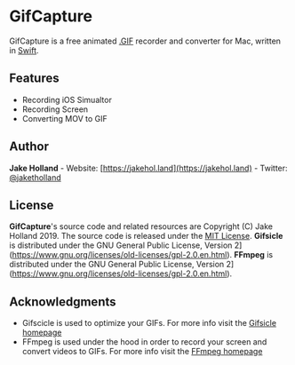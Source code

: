 # GifCapture

GifCapture is a free animated [.GIF](https://en.wikipedia.org/wiki/GIF) recorder and converter for Mac, written in [Swift](https://developer.apple.com/swift).

## Features

- Recording iOS Simualtor
- Recording Screen
- Converting MOV to GIF

## Author

**Jake Holland** - Website: [https://jakehol.land](https://jakehol.land) - Twitter: [@jaketholland](https://twitter.com/jaketholland)

## License

**GifCapture**'s source code and related resources are Copyright (C) Jake Holland 2019. The source code is released under the [MIT License](https://opensource.org/licenses/MIT). 
**Gifsicle** is distributed under the GNU General Public License, Version 2](https://www.gnu.org/licenses/old-licenses/gpl-2.0.en.html).
**FFmpeg** is distributed under the GNU General Public License, Version 2](https://www.gnu.org/licenses/old-licenses/gpl-2.0.en.html).

## Acknowledgments

* Gifscicle is used to optimize your GIFs. For more info visit the [Gifsicle homepage](http://www.lcdf.org/gifsicle/)
* FFmpeg is used under the hood in order to record your screen and convert videos to GIFs. For more info visit the [FFmpeg homepage](https://www.ffmpeg.org)
